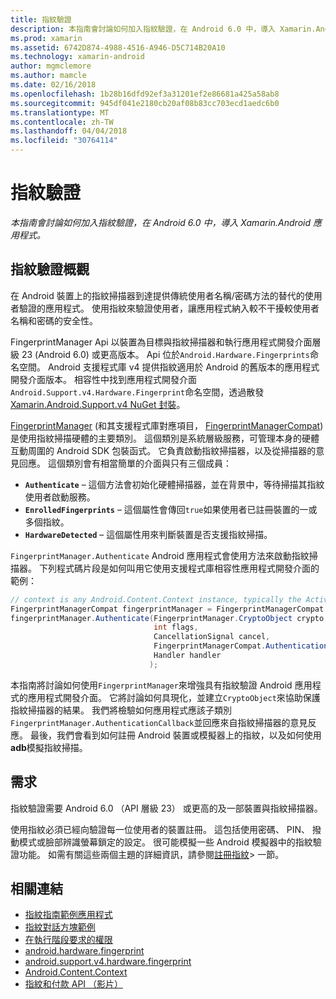 ```yaml
---
title: 指紋驗證
description: 本指南會討論如何加入指紋驗證，在 Android 6.0 中，導入 Xamarin.Android 應用程式。
ms.prod: xamarin
ms.assetid: 6742D874-4988-4516-A946-D5C714B20A10
ms.technology: xamarin-android
author: mgmclemore
ms.author: mamcle
ms.date: 02/16/2018
ms.openlocfilehash: 1b28b16dfd92ef3a31201ef2e86681a425a58ab8
ms.sourcegitcommit: 945df041e2180cb20af08b83cc703ecd1aedc6b0
ms.translationtype: MT
ms.contentlocale: zh-TW
ms.lasthandoff: 04/04/2018
ms.locfileid: "30764114"
---
```

# <a name="fingerprint-authentication"></a>指紋驗證

_本指南會討論如何加入指紋驗證，在 Android 6.0 中，導入 Xamarin.Android 應用程式。_


## <a name="fingerprint-authentication-overview"></a>指紋驗證概觀

在 Android 裝置上的指紋掃描器到達提供傳統使用者名稱/密碼方法的替代的使用者驗證的應用程式。 使用指紋來驗證使用者，讓應用程式納入較不干擾較使用者名稱和密碼的安全性。

FingerprintManager Api 以裝置為目標與指紋掃描器和執行應用程式開發介面層級 23 (Android 6.0) 或更高版本。 Api 位於`Android.Hardware.Fingerprints`命名空間。 Android 支援程式庫 v4 提供指紋適用於 Android 的舊版本的應用程式開發介面版本。 相容性中找到應用程式開發介面`Android.Support.v4.Hardware.Fingerprint`命名空間，透過散發[Xamarin.Android.Support.v4 NuGet 封裝](https://www.nuget.org/packages/Xamarin.Android.Support.v4/)。

[FingerprintManager](http://developer.android.com/reference/android/hardware/fingerprint/FingerprintManager.html) (和其支援程式庫對應項目， [FingerprintManagerCompat](http://developer.android.com/reference/android/support/v4/hardware/fingerprint/FingerprintManagerCompat.html)) 是使用指紋掃描硬體的主要類別。 這個類別是系統層級服務，可管理本身的硬體互動周圍的 Android SDK 包裝函式。 它負責啟動指紋掃描器，以及從掃描器的意見回應。 這個類別會有相當簡單的介面與只有三個成員：

* **`Authenticate`** &ndash; 這個方法會初始化硬體掃描器，並在背景中，等待掃描其指紋使用者啟動服務。
* **`EnrolledFingerprints`** &ndash; 這個屬性會傳回`true`如果使用者已註冊裝置的一或多個指紋。
* **`HardwareDetected`** &ndash; 這個屬性用來判斷裝置是否支援指紋掃描。

`FingerprintManager.Authenticate` Android 應用程式會使用方法來啟動指紋掃描器。 下列程式碼片段是如何叫用它使用支援程式庫相容性應用程式開發介面的範例：

```csharp
// context is any Android.Content.Context instance, typically the Activity 
FingerprintManagerCompat fingerprintManager = FingerprintManagerCompat.From(context);
fingerprintManager.Authenticate(FingerprintManager.CryptoObject crypto,
                                int flags,
                                CancellationSignal cancel,
                                FingerprintManagerCompat.AuthenticationCallback callback,
                                Handler handler
                               );
```

本指南將討論如何使用`FingerprintManager`來增強具有指紋驗證 Android 應用程式的應用程式開發介面。 它將討論如何具現化，並建立`CryptoObject`來協助保護指紋掃描器的結果。 我們將檢驗如何應用程式應該子類別`FingerprintManager.AuthenticationCallback`並回應來自指紋掃描器的意見反應。 最後，我們會看到如何註冊 Android 裝置或模擬器上的指紋，以及如何使用**adb**模擬指紋掃描。

## <a name="requirements"></a>需求

指紋驗證需要 Android 6.0 （API 層級 23） 或更高的及一部裝置與指紋掃描器。 

使用指紋必須已經向驗證每一位使用者的裝置註冊。 這包括使用密碼、 PIN、 撥動模式或臉部辨識螢幕鎖定的設定。 很可能模擬一些 Android 模擬器中的指紋驗證功能。  如需有關這些兩個主題的詳細資訊，請參閱[註冊指紋](enrolling-fingerprint.md)> 一節。 






## <a name="related-links"></a>相關連結

- [指紋指南範例應用程式](https://developer.xamarin.com/samples/monodroid/FingerprintGuide/)
- [指紋對話方塊範例](https://developer.xamarin.com/samples/monodroid/android-m/FingerprintDialog/)
- [在執行階段要求的權限](http://developer.android.com/training/permissions/requesting.html)
- [android.hardware.fingerprint](http://developer.android.com/reference/android/hardware/fingerprint/package-summary.html)
- [android.support.v4.hardware.fingerprint](http://developer.android.com/reference/android/support/v4/hardware/fingerprint/package-summary.html)
- [Android.Content.Context](https://developer.xamarin.com/api/type/Android.Content.Context/)
- [指紋和付款 API （影片）](https://youtu.be/VOn7VrTRlA4)
